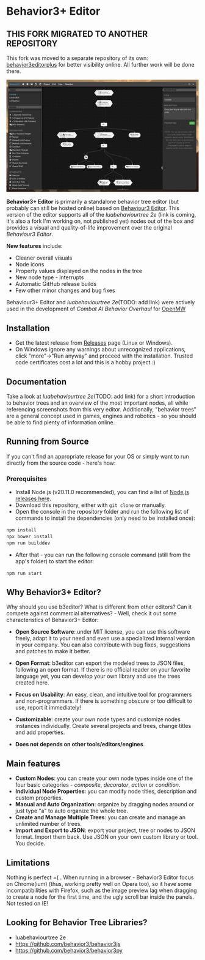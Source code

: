 # Behavior3+ Editor

## THIS FORK MIGRATED TO ANOTHER REPOSITORY

This fork was moved to a separate repository of its own: [behavior3editorplus](https://github.com/MaxYari/behavior3editorplus) for better visibility online. All further work will be done there.

![interface preview](preview.png)

**Behavior3+ Editor** is primarily a standalone behavior tree editor (but probably can still be hosted online) based on [Behaviour3 Editor](https://github.com/behavior3/behavior3editor). This version of the editor supports all of the _luabehaviourtree 2e_ (link is coming, it's also a fork I'm working on, not published yet) nodes out of the box and provides a visual and quality-of-life improvement over the original _Behaviour3 Editor_.

**New features** include:
- Cleaner overall visuals
- Node icons
- Property values displayed on the nodes in the tree
- New node type - Interrupts
- Automatic GitHub release builds
- Few other minor changes and bug fixes

Behaviour3+ Editor and _luabehaviourtree 2e_(TODO: add link) were actively used in the development of _Combat AI Behavior Overhaul_ for [OpenMW](https://openmw.org/)

## Installation

- Get the latest release from [Releases](https://github.com/MaxYari/behavior3editorplus/releases) page (Linux or Windows).
- On Windows ignore any warnings about unrecognized applications, click "more"->"Run anyway" and proceed with the installation. Trusted code certificates cost a lot and this is a hobby project :)

## Documentation

Take a look at _luabehaviourtree 2e_(TODO: add link) for a short introduction to behavior trees and an overview of the most important nodes, all while referencing screenshots from this very editor. 
Additionally, "behavior trees" are a general concept used in games, engines and robotics - so you should be able to find plenty of information online. 

## Running from Source

If you can't find an appropriate release for your OS or simply want to run directly from the source code - here's how:

### Prerequisites
- Install Node.js (v20.11.0 recommended), you can find a list of [Node.js releases here](https://nodejs.org/dist/).
- Download this repository, either with `git clone` or manually.
- Open the console in the repository folder and run the following list of commands to install the dependencies (only need to be installed once):
```bash
npm install
npx bower install
npm run builddev
```
- After that - you can run the following console command (still from the app's folder) to start the editor:
```bash
npm run start
```


## Why Behavior3+ Editor?

Why should you use b3editor? What is different from other editors? Can it compete against commercial alternatives? - Well, check it out some characteristics of Behavior3+ Editor:

- **Open Source Software**: under MIT license, you can use this software freely, adapt it to your need and even use a specialized internal version in your company. You can also contribute with bug fixes, suggestions and patches to make it better.

- **Open Format**: b3editor can export the modeled trees to JSON files, following an open format. If there is no official reader on your favorite language yet, you can develop your own library and use the trees created here. 

- **Focus on Usability**: An easy, clean, and intuitive tool for programmers and non-programmers. If there is something obscure or too difficult to use, report it immediately!

- **Customizable**: create your own node types and customize nodes instances individually. Create several projects and trees, change titles and add properties.

- **Does not depends on other tools/editors/engines**.



## Main features

- **Custom Nodes**: you can create your own node types inside one of the four basic categories - *composite*, *decorator*, *action* or *condition*. 
- **Individual Node Properties**: you can modify node titles, description and custom properties.
- **Manual and Auto Organization**: organize by dragging nodes around or just type "a" to auto organize the whole tree.
- **Create and Manage Multiple Trees**: you can create and manage an unlimited number of trees.
- **Import and Export to JSON**: export your project, tree or nodes to JSON format. Import them back. Use JSON on your own custom library or tool. You decide.


## Limitations

Nothing is perfect =( . When running in a browser - Behavior3 Editor focus on Chrome(ium) (thus, working pretty well on Opera too), so it have some incompatibilities with Firefox, such as the image preview lag when dragging to create a node for the first time, and the ugly scroll bar inside the panels. Not tested on IE!


## Looking for Behavior Tree Libraries?

- luabehaviourtree 2e
- https://github.com/behavior3/behavior3js
- https://github.com/behavior3/behavior3py

